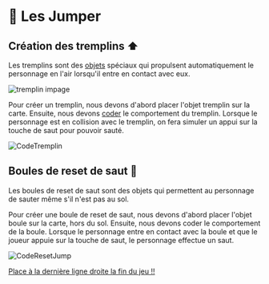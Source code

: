 
# 🦘 Les Jumper 

## Création des tremplins ⬆️

Les tremplins sont des [objets](https://github.com/g404-code-gaming/GDevelop_Cour/blob/main/Objets.md) spéciaux qui propulsent automatiquement le personnage en l'air lorsqu'il entre en contact avec eux. 

![tremplin impage]()

Pour créer un tremplin, nous devons d'abord placer l'objet tremplin sur la carte. Ensuite, nous devons [coder](https://github.com/g404-code-gaming/GDevelop_Cour/blob/main/%C3%A9v%C3%A8nements.md) le comportement du tremplin. Lorsque le personnage est en collision avec le tremplin, on fera simuler un appui sur la touche de saut pour pouvoir sauté.

![CodeTremplin](Images/CodeTremplin.png)

## Boules de reset de saut 🔄

Les boules de reset de saut sont des objets qui permettent au personnage de sauter même s'il n'est pas au sol. 


Pour créer une boule de reset de saut, nous devons d'abord placer l'objet boule sur la carte, hors du sol. Ensuite, nous devons coder le comportement de la boule. Lorsque le personnage entre en contact avec la boule et que le joueur appuie sur la touche de saut, le personnage effectue un saut.

![CodeResetJump](Images/CodeResetJump.png)

[Place à la dernière ligne droite la fin du jeu !!](https://github.com/g404-code-gaming/GeometryDash_CodeGaming/blob/main/Création-Du-Jeu/05_End.md)

